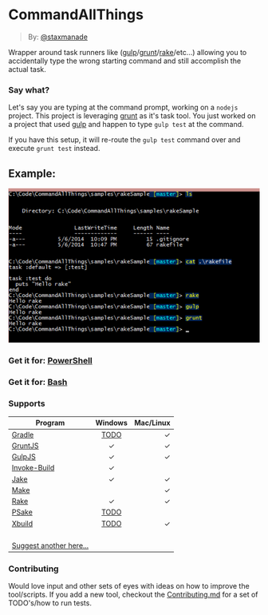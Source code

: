 CommandAllThings
================

> By: [@staxmanade](http://staxmanade.com)

Wrapper around task runners like ([gulp](http://gulpjs.com/)/[grunt](http://gruntjs.com)/[rake](http://rake.rubyforge.org/)/etc...) allowing you to accidentally type the wrong starting command and still accomplish the actual task.

### Say what?

Let's say you are typing at the command prompt, working on a `nodejs` project. This project is leveraging [grunt](gruntjs.com) as it's task tool. You just worked on a project that used [gulp](http://gulpjs.com/) and happen to type `gulp test` at the command.

If you have this setup, it will re-route the `gulp test` command over and execute `grunt test` instead.

## Example:

![sample rake task](assets/SampleRakeCommand.png)

### Get it for: [PowerShell](PowerShell/)

### Get it for: [Bash](bash/)

### Supports

| Program        | Windows           | Mac/Linux  |
| ------------- |:-------------:| -----:|
| [Gradle](http://www.gradle.org/) | [TODO](https://github.com/staxmanade/CommandAllThings/issues/10) | &#10003; |
| [GruntJS](http://gruntjs.com) | &#10003; | &#10003; |
| [GulpJS](http://gulpjs.com) | &#10003; | &#10003; |
| [Invoke-Build](https://github.com/nightroman/Invoke-Build) | &#10003; |  |
| [Jake](https://github.com/mde/jake) | &#10003; | &#10003; |
| [Make](http://en.wikipedia.org/wiki/Make_(software)) |  | &#10003; |
| [Rake](http://rake.rubyforge.org/) | &#10003; | &#10003; |
| [PSake](https://github.com/psake/psake) | [TODO](https://github.com/staxmanade/CommandAllThings/issues/12) |  |
| [Xbuild](http://www.mono-project.com/Microsoft.Build) | [TODO](https://github.com/staxmanade/CommandAllThings/issues/15) | &#10003; |
| &nbsp; |  |  |
| [Suggest another here...](https://github.com/staxmanade/CommandAllThings/issues/new) |  |  |

### Contributing

Would love input and other sets of eyes with ideas on how to improve the tool/scripts. If you add a new tool, checkout the [Contributing.md](CONTRIBUTING.md) for a set of TODO's/how to run tests.
